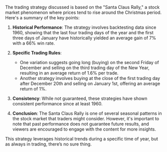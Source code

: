 The trading strategy discussed is based on the "Santa Claus Rally," a stock market phenomenon where prices tend to rise around the Christmas period. Here's a summary of the key points:

1. **Historical Performance**: The strategy involves backtesting data since 1960, showing that the last four trading days of the year and the first three days of January have historically yielded an average gain of 7% with a 66% win rate.

2. **Specific Trading Rules**:
   - One variation suggests going long (buying) on the second Friday of December and selling on the third trading day of the New Year, resulting in an average return of 1.6% per trade.
   - Another strategy involves buying at the close of the first trading day after December 20th and selling on January 1st, offering an average return of 1%.

3. **Consistency**: While not guaranteed, these strategies have shown consistent performance since at least 1960.

4. **Conclusion**: The Santa Claus Rally is one of several seasonal patterns in the stock market that traders might consider. However, it's important to note that past performance does not guarantee future results, and viewers are encouraged to engage with the content for more insights.

This strategy leverages historical trends during a specific time of year, but as always in trading, there’s no sure thing.
